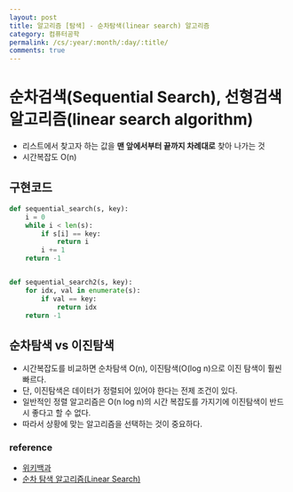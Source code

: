 ```yaml
---
layout: post
title: 알고리즘 [탐색] - 순차탐색(linear search) 알고리즘
category: 컴퓨터공학
permalink: /cs/:year/:month/:day/:title/
comments: true
---
```


# 순차검색(Sequential Search), 선형검색 알고리즘(linear search algorithm)
- 리스트에서 찾고자 하는 값을 **맨 앞에서부터 끝까지 차례대로** 찾아 나가는 것
- 시간복잡도 O(n)

## 구현코드

```python
def sequential_search(s, key):
    i = 0
    while i < len(s):
        if s[i] == key:
            return i
        i += 1
    return -1


def sequential_search2(s, key):
	for idx, val in enumerate(s):
		if val == key:
			return idx
	return -1
```

## 순차탐색 vs 이진탐색
- 시간복잡도를 비교하면 순차탐색 O(n), 이진탐색(O(log n)으로 이진 탐색이 훨씬 빠르다.
- 단, 이진탐색은 데이터가 정렬되어 있어야 한다는 전제 조건이 있다.
- 일반적인 정렬 알고리즘은 O(n log n)의 시간 복잡도를 가지기에 이진탐색이 반드시 좋다고 할 수 없다.
- 따라서 상황에 맞는 알고리즘을 선택하는 것이 중요하다.


### reference
- [위키백과](https://ko.wikipedia.org/wiki/%EC%88%9C%EC%B0%A8_%EA%B2%80%EC%83%89_%EC%95%8C%EA%B3%A0%EB%A6%AC%EC%A6%98)
- [순차 탐색 알고리즘(Linear Search)](http://ledgku.tistory.com/34)
